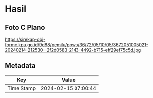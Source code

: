 # Hasil

## Foto C Plano

https://sirekap-obj-formc.kpu.go.id/9d88/pemilu/ppwp/36/72/05/10/05/3672051005021-20240214-212530--2f2d0583-2143-4492-b715-eff29ef75c5d.jpg


## Metadata

| Key        | Value               |
| ---------- | ------------------- |
| Time Stamp | 2024-02-15 07:00:44 |



